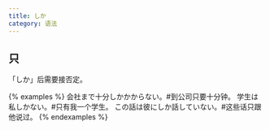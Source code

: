 ```yaml
---
title: しか
category: 语法
---
```


## 只

「しか」后需要接否定。

{% examples %}
会社まで十分しかかからない。#到公司只要十分钟。
学生は私しかない。#只有我一个学生。
この話は彼にしか話していない。#这些话只跟他说过。
{% endexamples %}
